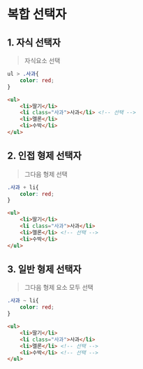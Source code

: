 복합 선택자
===

## 1. 자식 선택자
> 자식요소 선택
```css
ul > .사과{
    color: red;
}
```
```html
<ul>
    <li>딸기</li>
    <li class="사과">사과</li> <!-- 선택 -->
    <li>멜론</li>
    <li>수박</li>
</ul>
```

## 2. 인접 형제 선택자
> 그다음 형제 선택
```css
.사과 + li{
    color: red;
}
```
```html
<ul>
    <li>딸기</li>
    <li class="사과">사과</li> 
    <li>멜론</li> <!-- 선택 -->
    <li>수박</li>
</ul>
```

## 3. 일반 형제 선택자
> 그다음 형제 요소 모두 선택
```css
.사과 ~ li{
    color: red;
}
```
```html
<ul>
    <li>딸기</li>
    <li class="사과">사과</li> 
    <li>멜론</li> <!-- 선택 -->
    <li>수박</li> <!-- 선택 -->
</ul>
```

